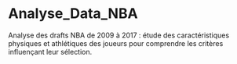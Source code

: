 # Analyse_Data_NBA
Analyse des drafts NBA de 2009 à 2017 : étude des caractéristiques physiques et athlétiques des joueurs pour comprendre les critères influençant leur sélection.
